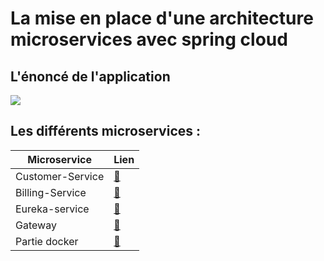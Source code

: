 <h1>La mise en place d'une architecture microservices avec spring cloud </h1>
<h2>L'énoncé de l'application </h2>
<kbd><img src="https://user-images.githubusercontent.com/80115513/199288576-e935c21d-edd2-4a67-a4cb-21159b7a49f8.png"></kbd>
<h2>Les différents microservices : </h2>

| Microservice      |                                                        Lien                                                       |
|   -----------     |   ----------------------------------------------------------------------------------------------------------      |
| Customer-Service  | [:link:](https://github.com/mohamed-ait/MicroservicesAvecSpringCloud/tree/main/customer-service)  |
| Billing-Service   | [:link:](https://github.com/mohamed-ait/MicroservicesAvecSpringCloud/tree/main/billing-service)           |
| Eureka-service    | [:link:](https://github.com/mohamed-ait/MicroservicesAvecSpringCloud/tree/main/enset-gateway)      |
| Gateway           | [:link:](https://github.com/mohamed-ait/openlab-customer-service-spring-boot/tree/main/enset-gateway)             |
| Partie docker     | [:link:](https://github.com/mohamed-ait/MicroservicesAvecSpringCloud/tree/main/docker)             |





